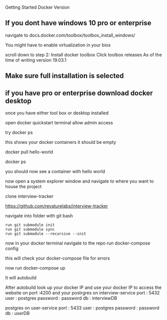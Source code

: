 Getting Started Docker Version

If you dont have windows 10 pro or enterprise
-------
navigate to docs.docker.com/toolbox/toolbox_install_windows/

You might have to enable virtualization in your bios

scroll down to step 2: Install docker toolbox
	Click toolbox releases
	As of the time of writing version 19.03.1

Make sure full installation is selected
--------
if you have pro or enterprise
download docker desktop
--------
once you have either tool box or desktop installed

open docker quickstart terminal
	allow admin access

try docker ps

this shows your docker containers it should be empty

docker pull hello-world

docker ps

you should now see a container with hello world

now open a system explorer window and navigate to where you want to house the project

clone interview-tracker

https://github.com/revaturelabs/interview-tracker

navigate into folder with git bash

	run git submodule init
	run git submodule sync
	run git submodule --recursive --init

now in your docker terminal navigate to the repo
	run docker-compose config

this will check your docker-compose file for errors

now run docker-compose up

It will autobuild

After autobuild look up your docker IP
and use your docker IP to access the website on port :4200
and your 
 postrgres on interview-service
	 port : 5432
	 user : postgres
     password : password
           db : interviewDB

 postgres on user-service
	 port : 5433
	 user : postgres
     password : password
           db : userDB
	
